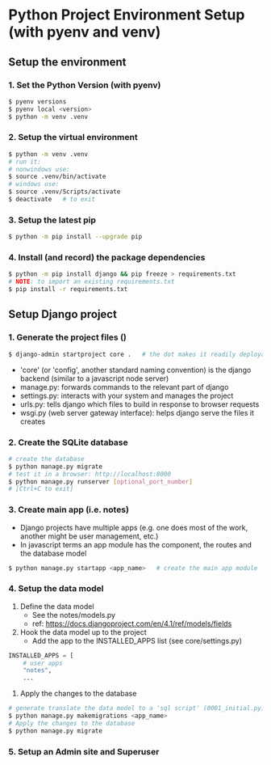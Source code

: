 # Python Project Environment Setup (with pyenv and venv)

## Setup the environment

### 1. Set the Python Version (with pyenv)

```bash
$ pyenv versions
$ pyenv local <version>
$ python -m venv .venv
```

### 2. Setup the virtual environment

```bash
$ python -m venv .venv
# run it:
# nonwindows use:
$ source .venv/bin/activate
# windows use:
$ source .venv/Scripts/activate
$ deactivate   # to exit
```

### 3. Setup the latest pip

```bash
$ python -m pip install --upgrade pip
```

### 4. Install (and record) the package dependencies

```bash
$ python -m pip install django && pip freeze > requirements.txt
# NOTE: to import an existing requirements.txt
$ pip install -r requirements.txt
```

## Setup Django project

### 1. Generate the project files ()

```bash
$ django-admin startproject core .   # the dot makes it readily deployable
```

- 'core' (or 'config', another standard naming convention) is the django
  backend (similar to a javascript node server)
- manage.py: forwards commands to the relevant part of django
- settings.py: interacts with your system and manages the project
- urls.py: tells django which files to build in response to browser requests
- wsgi.py (web server gateway interface): helps django serve the files it creates

### 2. Create the SQLite database

```bash
# create the database
$ python manage.py migrate
# test it in a browser: http://localhost:8000
$ python manage.py runserver [optional_port_number]
# [Ctrl+C to exit]
```

### 3. Create main app (i.e. notes)

- Django projects have multiple apps (e.g. one does most of the work, another might
  be user management, etc.)
- In javascript terms an app module has the component, the routes and the database model

```bash
$ python manage.py startapp <app_name>   # create the main app module
```

### 4. Setup the data model

1. Define the data model
   - See the notes/models.py
   - ref: https://docs.djangoproject.com/en/4.1/ref/models/fields
1. Hook the data model up to the project
   - Add the app to the INSTALLED_APPS list (see core/settings.py)
```python
INSTALLED_APPS = [
    # user apps
    "notes",
    ...
```
1. Apply the changes to the database
```bash
# generate translate the data model to a 'sql script' (0001_initial.py)
$ python manage.py makemigrations <app_name>
# Apply the changes to the database
$ python manage.py migrate
```

### 5. Setup an Admin site and Superuser
